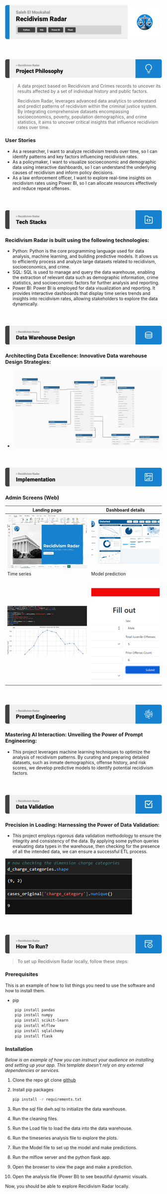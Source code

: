 <img src="readme/title1.svg"/>

<br><br>

<!-- project philosophy -->
<img src="readme/title2.svg"/>

> A data project based on Recidivism and Crimes records to uncover its results affected by a set of individual history and public factors.
>
>  Recidivism Radar, leverages advanced data analytics to understand and predict patterns of recidivism within the criminal justice system. By integrating comprehensive datasets encompassing socioeconomics, poverty, population demographics, and crime statistics, it aims to uncover critical insights that influence recidivism rates over time.

### User Stories
- As a researcher, I want to analyze recidivism trends over time, so I can identify patterns and key factors influencing recidivism rates.
- As a policymaker, I want to visualize socioeconomic and demographic data using interactive dashboards, so I can understand the underlying causes of recidivism and inform policy decisions.
- As a law enforcement officer, I want to explore real-time insights on recidivism rates using Power BI, so I can allocate resources effectively and reduce repeat offenses.

<br><br>
<!-- Tech stack -->
<img src="readme/title3.svg"/>

###  Recidivism Radar is built using the following technologies:

- Python: Python is the core programming language used for data analysis, machine learning, and building predictive models. It allows us to efficiently process and analyze large datasets related to recidivism, socioeconomics, and crime.
- SQL: SQL is used to manage and query the data warehouse, enabling the extraction of relevant data such as demographic information, crime statistics, and socioeconomic factors for further analysis and reporting.
- Power BI: Power BI is employed for data visualization and reporting. It provides interactive dashboards that display time series trends and insights into recidivism rates, allowing stakeholders to explore the data dynamically.


<br><br>


<!-- Data warehouse Design -->
<img src="readme/title5.svg"/>

###  Architecting Data Excellence: Innovative Data warehouse Design Strategies:

- <img src="readme/demo/dwh_design.png">


<br><br>


<!-- Implementation -->
<img src="readme/title6.svg"/>



### Admin Screens (Web)
| Landing page  | Dashboard details 
| ---| ---|
| ![Landing](./readme/demo/landing_page.png) |![fsdaf](./readme/demo/gif.gif) |
| Time series  | Model prediction 
| ![Landing](./readme/demo/time_series1.png) | ![fsdaf](./readme/demo/modelgif.gif) 
<br><br>


<!-- Prompt Engineering -->
<img src="readme/title7.svg"/>

###  Mastering AI Interaction: Unveiling the Power of Prompt Engineering:

- This project leverages machine learning techniques to optimize the analysis of recidivism patterns. By curating and preparing detailed datasets, such as inmate demographics, offense history, and risk scores, we develop predictive models to identify potential recidivism factors.

<br><br>



<!-- Data Validation -->
<img src="readme/title9.svg"/>

###  Precision in Loading: Harnessing the Power of Data Validation:

- This project employs rigorous data validation methodology to ensure the integrity and consistency of the data. By applying some python queries evaluating data types in the warehouse, then checking for the presence of all the intended data, we can ensure a successful ETL process.
<img src="readme/demo/data_validation.png">

<br><br>


<!-- How to run -->
<img src="readme/title10.svg"/>

> To set up Recidivism Radar locally, follow these steps:

### Prerequisites

This is an example of how to list things you need to use the software and how to install them.
* pip
  ```sh
   pip install pandas
   pip install numpy
   pip install scikit-learn
   pip install mlflow
   pip install sqlalchemy
   pip install flask

  ```
    

### Installation

_Below is an example of how you can instruct your audience on installing and setting up your app. This template doesn't rely on any external dependencies or services._


1. Clone the repo
   git clone [github](https://github.com/SalehMk0/Recidivism-Radar.git)
2. Install pip packages
   ```sh
   pip install -r requirements.txt
   ```
3. Run the sql file dwh.sql to initialize the data warehouse.

4. Run the cleaning files.
5. Run the Load file to load the data into the data warehouse.
6. Run the timeseries analysis file to explore the plots.
7. Run the Model file to set up the model and make predictions.
8. Run the mlflow server and the python flask app. 
9. Open the browser to view the page and make a prediction. 
10. Open the analysis file (Power BI) to see beautiful dynamic visuals.
 


Now, you should be able to explore Recidivism Radar locally.